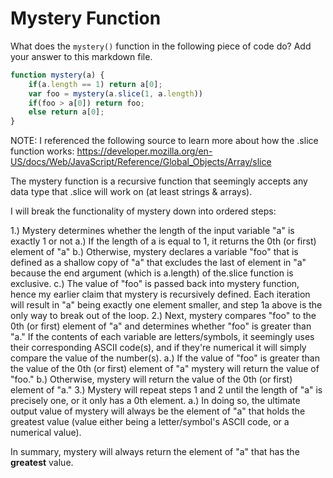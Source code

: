 # Mystery Function

What does the `mystery()` function in the following piece of code do? Add your
answer to this markdown file.

```javascript
function mystery(a) {
    if(a.length == 1) return a[0];
    var foo = mystery(a.slice(1, a.length))
    if(foo > a[0]) return foo;
    else return a[0];
}
```

NOTE: I referenced the following source to learn more about how the .slice function works: 
https://developer.mozilla.org/en-US/docs/Web/JavaScript/Reference/Global_Objects/Array/slice

The mystery function is a recursive function that seemingly accepts any data type that .slice will work on (at least strings & arrays).

I will break the functionality of mystery down into ordered steps:

1.) Mystery determines whether the length of the input variable "a" is exactly 1 or not
        a.) If the length of a is equal to 1, it returns the 0th (or first) element of "a"
        b.) Otherwise, mystery declares a variable "foo" that is defined as a shallow copy of "a" that excludes the
            last of element in "a" because the end argument (which is a.length) of the.slice function is exclusive.
        c.) The value of "foo" is passed back into mystery function, hence my earlier claim that mystery is recursively
            defined. Each iteration will result in "a" being exactly one element smaller, and step 1a above is the only
            way to break out of the loop.
2.) Next, mystery compares "foo" to the 0th (or first) element of "a" and determines whether "foo" is greater 
    than "a." If the contents of each variable are letters/symbols, it seemingly uses their corresponding ASCII code(s),
    and if they're numerical it will simply compare the value of the number(s). 
        a.) If the value of "foo" is greater than the value of the 0th (or first) element of "a" mystery will return
            the value of "foo."
        b.) Otherwise, mystery will return the value of the 0th (or first) element of "a."
3.) Mystery will repeat steps 1 and 2 until the length of "a" is precisely one, or it only has a 0th element.
        a.) In doing so, the ultimate output value of mystery will always be the element of "a" that holds
            the greatest value (value either being a letter/symbol's ASCII code, or a numerical value).

In summary, mystery will always return the element of "a" that has the **greatest** value.